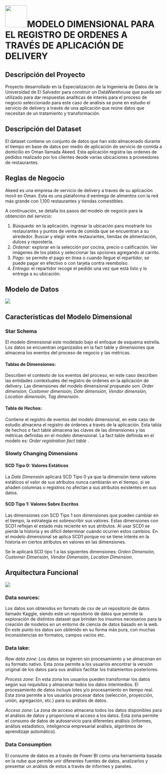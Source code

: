<h1><img src="https://user-images.githubusercontent.com/18757517/150694914-67383a41-3b89-4c3a-8b21-4bbf4ca7d034.jpg " width="70">MODELO DIMENSIONAL PARA EL REGISTRO DE ORDENES A TRAVÉS DE APLICACIÓN DE DELIVERY</h1> 

<h2>Descripción del Proyecto</h2>
<p>Proyecto desarrollado en la Especialización de la Ingeniería de Datos de la Universidad de El Salvador para construir un DataWarehouse que pueda ser utilizado para dar respuestas analíticas de interés para el proceso de negocio seleccionado para este caso de análisis se pone en estudio el servicio de delivery a través de una aplicación que reúne  datos que necesitan de un tratamiento y transformación.</p>

<h2>Descripción del Dataset</h2>
<p>El dataset contiene un conjunto de datos que han sido almacenado durante el tiempo en base de datos por medio de aplicación de servicio de comida a domicilio en Oman llamada Akeed. Esta aplicación registra las ordenes de pedidos realizado por los clientes desde varias ubicaciones a proveedores de restaurantes.</p>

<h2>Reglas de Negocio </h2>
<p>Akeed es una empresa de servicio de delivery a traves de su aplicación movil en Oman. Esta es una plataforma d eentrega de alimentos con la red más grande con 1,100 restaurantes y tiendas comestibles.

A continuación, se detalla los pasos del modelo de negocio para la obtención del servicio:</p>
<ol>
  <li><i>Búsqueda:</i> en la aplicación, ingresar la ubicación para mostrarle los restaurantes y puntos de venta de comida que se encuentran a su alrededor. Buscar y elegir entre restaurantes, tiendas de alimentación, dulces y repostería.</li>
  <li><i>Ordenar:</i> explorar en la selección por cocina, precio o calificación. Ver imágenes de los platos y seleccionar las opciones agregando al carrito.</li>
  <li><i>Pago:</i> se permite el pago en línea o cuando llegue el repartidor, se puede pagar en efectivo o con tarjeta contra reembolso.</li>
  <li><i>Entrega:</i> el repartidor recoge el pedido una vez que está listo y lo entrega a su ubicación.</li>
</ol>

<h2>Modelo de Datos</h2>
<img src="https://user-images.githubusercontent.com/18757517/150695568-5aa53417-e324-48d0-9fe6-a0d4c6b7e4a1.jpeg">

<h2>Caracteristicas del Modelo Dimensional </h2>
<h3>Star Schema</h3>
<p>El modelo dimensional este modelado bajo el enfoque de esquema estrella. Los datos se encuentran organizados en la fact table y dimensiones que almacena los eventos del proceso de negocio y las métricas.</p>

  <h4>Tablas de Dimensiones:</h4>
  <p>Describen el contexto de los eventos del proceso, en este caso describen las entidades contextuales del registro de ordenes en la aplicación de delivery. Las dimensiones del modelo dimensional propuesto son: <i>Order dimension, Customer dimensión, Date dimensión, Vendor dimensión, Location dimensión, Tag dimensión</i>.
</p>
  <h4>Tabla de Hechos:</h4>
<p>Contiene el registro de eventos del modelo dimensional, en este caso de estudio almacena el registro de órdenes a través de la aplicación.
  Esta tabla de hechos o fact table almacena las claves de las dimensiones y las métricas definidas en el modelo dimensional. La fact table definida en el modelo es: <i>Order    registration fact table </i>.

  <h3>Slowly Changing Dimensions</h3>
    <h4>SCD Tipo 0: Valores Estáticos</h4>
    <p>La <i>Date Dimensión </i> aplicará SCD Tipo 0 ya que la dimensión tiene valores estáticos el valor de sus atributos nunca cambiarán en el tiempo, si se añaden columnas o  registros no afectan a sus atributos existentes en sus datos.   </p>
    <h4>SCD Tipo 1: Valores Sobre Escritos</h4>
    <p>Las dimensiones con SCD Tipo 1 son dimensiones que pueden cambiar en el tiempo, la estrategia es sobrescribir sus valores. Estas dimensiones con SCD1 reflejan el estado más reciente en sus atributos. Al usar SCD1 se pierde la historia y es difícil determinar cuándo ocurren estos cambios. En el modelo dimensional se aplica SCD1 porque no se tiene interés en la historia en ciertos atributos en valores en las dimensiones. 

Se le aplicará SCD tipo 1 a las siguientes dimensiones: <i>Orden Dimensión, Customer Dimensión, Vendor Dimensión, Location Dimension</i>.
</p>

<h2>Arquitectura Funcional</h2>
<img src="https://user-images.githubusercontent.com/18757517/150696635-0b4a95d2-5629-4f35-bbd5-f6f543c9c385.png" >

<h3>Data sources:</h3>
<p>Los datos son obtenidos en formato de csv de un repositorio de datos llamado Kaggle, siendo este un repositorio de datos que permite la exploración de distintos dataset que brindan los insumos necesarios para la creación de modelos en un entorno de ciencia de datos basado en la web. En este punto los datos son obtenido en su forma más pura, con muchas inconsistencias en formatos, campos vacíos etc.</p>
<h3>Data lake:</h3>
<p>
  <i>Raw data zone</i>:
Los datos se ingieren sin procesamiento y se almacenan en su formato nativo. Esta zona permite a los usuarios encontrar la versión original de los datos para sus análisis facilitar los tratamientos posteriores.
  
<i>Process zone</i>:
En esta zona los usuarios pueden transformar los datos según sus requisitos y almacenar todos los datos intermedios. El procesamiento de datos incluye lotes y/o procesamiento en tiempo real. Esta zona permite a los usuarios procesar datos (selección, proyección, unión, agregación, etc.) para su análisis de datos.

<i>Access zone</i>:
La zona de acceso almacena todos los datos disponibles para el análisis de datos y proporciona el acceso a los datos. Esta zona permite el consumo de datos de autoservicio para diferentes análisis (informes, análisis estadístico, inteligencia empresarial análisis, algoritmos de aprendizaje automático).
</p>
<h3>Data Consumption</h3>
<p>El consume de datos es a través de Power BI como una herramienta basada en la nube que permite unir diferentes fuentes de datos, analizarlos y presentar un análisis de estos a través de informes y paneles.</p>

